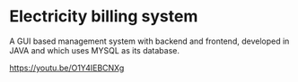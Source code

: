 # Electricity billing system
 
  A GUI based management system with backend and frontend,
     developed in JAVA and which uses MYSQL as its database.
     
  https://youtu.be/O1Y4IEBCNXg
 

